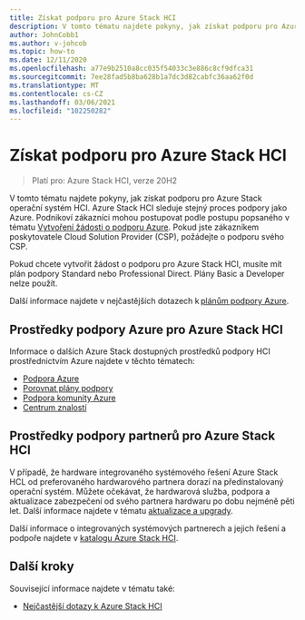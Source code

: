 ```yaml
---
title: Získat podporu pro Azure Stack HCI
description: V tomto tématu najdete pokyny, jak získat podporu pro Azure Stack operační systém HCI.
author: JohnCobb1
ms.author: v-johcob
ms.topic: how-to
ms.date: 12/11/2020
ms.openlocfilehash: a77e9b2510a8cc035f54033c3e886c8cf9dfca31
ms.sourcegitcommit: 7ee28fad5b8ba628b1a7dc3d82cabfc36aa62f0d
ms.translationtype: MT
ms.contentlocale: cs-CZ
ms.lasthandoff: 03/06/2021
ms.locfileid: "102250282"
---
```

# <a name="get-support-for-azure-stack-hci"></a>Získat podporu pro Azure Stack HCI

>Platí pro: Azure Stack HCI, verze 20H2

V tomto tématu najdete pokyny, jak získat podporu pro Azure Stack operační systém HCI. Azure Stack HCI sleduje stejný proces podpory jako Azure. Podnikoví zákazníci mohou postupovat podle postupu popsaného v tématu [Vytvoření žádosti o podporu Azure](/azure/azure-portal/supportability/how-to-create-azure-support-request). Pokud jste zákazníkem poskytovatele Cloud Solution Provider (CSP), požádejte o podporu svého CSP.

Pokud chcete vytvořit žádost o podporu pro Azure Stack HCI, musíte mít plán podpory Standard nebo Professional Direct. Plány Basic a Developer nelze použít.

Další informace najdete v nejčastějších dotazech k [plánům podpory Azure](https://azure.microsoft.com/support/faq/).

## <a name="azure-support-resources-for-azure-stack-hci"></a>Prostředky podpory Azure pro Azure Stack HCI
Informace o dalších Azure Stack dostupných prostředků podpory HCI prostřednictvím Azure najdete v těchto tématech:
- [Podpora Azure](https://azure.microsoft.com/support/options/)
- [Porovnat plány podpory](https://azure.microsoft.com/support/plans/)
- [Podpora komunity Azure](https://azure.microsoft.com/support/community/)
- [Centrum znalostí](https://azure.microsoft.com/resources/knowledge-center/)

## <a name="partner-support-resources-for-azure-stack-hci"></a>Prostředky podpory partnerů pro Azure Stack HCI
V případě, že hardware integrovaného systémového řešení Azure Stack HCL od preferovaného hardwarového partnera dorazí na předinstalovaný operační systém. Můžete očekávat, že hardwarová služba, podpora a aktualizace zabezpečení od svého partnera hardwaru po dobu nejméně pěti let. Další informace najdete v tématu [aktualizace a upgrady](../concepts/updates.md). 

Další informace o integrovaných systémových partnerech a jejich řešení a podpoře najdete v [katalogu Azure Stack HCI](https://hcicatalog.azurewebsites.net).

## <a name="next-steps"></a>Další kroky
Související informace najdete v tématu také:
- [Nejčastější dotazy k Azure Stack HCI](../faq.yml)